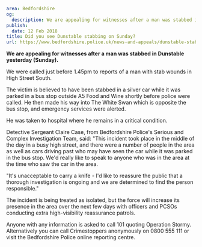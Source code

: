 ```yaml
area: Bedfordshire
og:
  description: We are appealing for witnesses after a man was stabbed in Dunstable yesterday (Sunday).
publish:
  date: 12 Feb 2018
title: Did you see Dunstable stabbing on Sunday?
url: https://www.bedfordshire.police.uk/news-and-appeals/dunstable-stabbing-feb18
```

**We are appealing for witnesses after a man was stabbed in Dunstable yesterday (Sunday).**

We were called just before 1.45pm to reports of a man with stab wounds in High Street South.

The victim is believed to have been stabbed in a silver car while it was parked in a bus stop outside A5 Food and Wine shortly before police were called. He then made his way into The White Swan which is opposite the bus stop, and emergency services were alerted.

He was taken to hospital where he remains in a critical condition.

Detective Sergeant Claire Case, from Bedfordshire Police's Serious and Complex Investigation Team, said: "This incident took place in the middle of the day in a busy high street, and there were a number of people in the area as well as cars driving past who may have seen the car while it was parked in the bus stop. We'd really like to speak to anyone who was in the area at the time who saw the car in the area.

"It's unacceptable to carry a knife - I'd like to reassure the public that a thorough investigation is ongoing and we are determined to find the person responsible."

The incident is being treated as isolated, but the force will increase its presence in the area over the next few days with officers and PCSOs conducting extra high-visibility reassurance patrols.

Anyone with any information is asked to call 101 quoting Operation Stormy. Alternatively you can call Crimestoppers anonymously on 0800 555 111 or visit the Bedfordshire Police online reporting centre.
